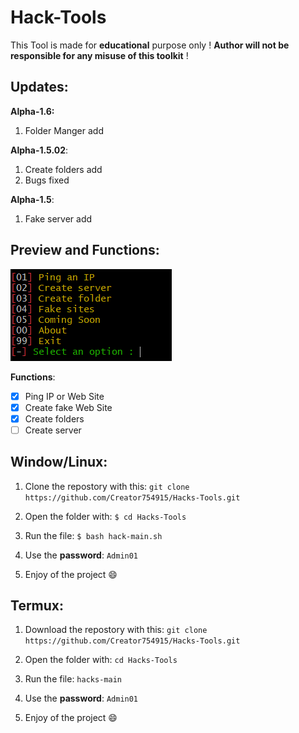 # Hack-Tools

This Tool is made for **educational** purpose only !
**Author will not be responsible for any misuse of this toolkit** !

## Updates:

**Alpha-1.6:**
  1) Folder Manger add

**Alpha-1.5.02**:
  1) Create folders add
  2) Bugs fixed
 
**Alpha-1.5**:
  1) Fake server add

## Preview and Functions:

![Coming soon...](https://raw.githubusercontent.com/Creator754915/Hack-Tools/main/preview.png)

**Functions**:
- [x] Ping IP or Web Site
- [x] Create fake Web Site
- [x] Create folders
- [ ] Create server

## Window/Linux:

1) Clone the repostory with this: ```git clone https://github.com/Creator754915/Hacks-Tools.git```

2) Open the folder with: ```$ cd Hacks-Tools```

3) Run the file: ```$ bash hack-main.sh```

4) Use the **password**: ```Admin01```

5) Enjoy of the project 😄


## Termux:

1) Download the repostory with this: ```git clone https://github.com/Creator754915/Hacks-Tools.git```

2) Open the folder with: ```cd Hacks-Tools```

3) Run the file: ```hacks-main```

4) Use the **password**: ```Admin01```

5) Enjoy of the project 😄
